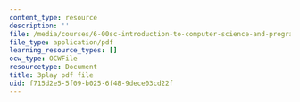 ```yaml
---
content_type: resource
description: ''
file: /media/courses/6-00sc-introduction-to-computer-science-and-programming-spring-2011/f715d2e55f09b0256f489dece03cd22f_K1w2o5i0NGQ.pdf
file_type: application/pdf
learning_resource_types: []
ocw_type: OCWFile
resourcetype: Document
title: 3play pdf file
uid: f715d2e5-5f09-b025-6f48-9dece03cd22f
---
```

